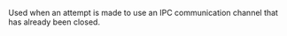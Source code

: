 
Used when an attempt is made to use an IPC communication channel that has
already been closed.

<a id="ERR_IPC_DISCONNECTED"></a>

